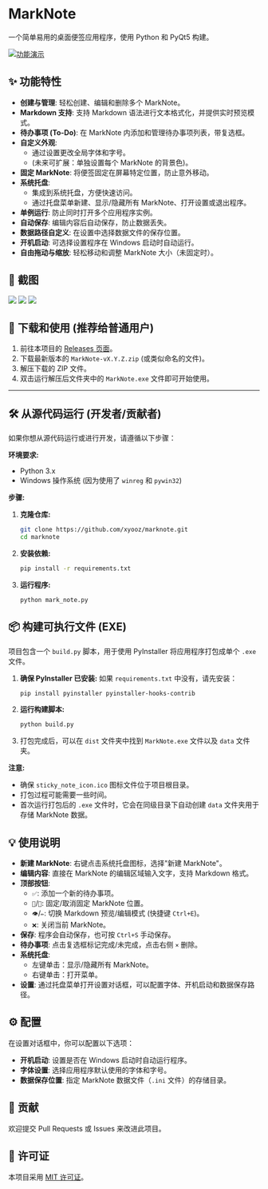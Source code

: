 # MarkNote

一个简单易用的桌面便签应用程序，使用 Python 和 PyQt5 构建。

[![功能演示](https://img.shields.io/badge/演示-功能-blue)](link-to-demo-video-or-gif) <!-- 你可以替换成演示视频或GIF链接 -->

## ✨ 功能特性

*   **创建与管理**: 轻松创建、编辑和删除多个 MarkNote。
*   **Markdown 支持**: 支持 Markdown 语法进行文本格式化，并提供实时预览模式。
*   **待办事项 (To-Do)**: 在 MarkNote 内添加和管理待办事项列表，带复选框。
*   **自定义外观**: 
    *   通过设置更改全局字体和字号。
    *   (未来可扩展：单独设置每个 MarkNote 的背景色)。
*   **固定 MarkNote**: 将便签固定在屏幕特定位置，防止意外移动。
*   **系统托盘**: 
    *   集成到系统托盘，方便快速访问。
    *   通过托盘菜单新建、显示/隐藏所有 MarkNote、打开设置或退出程序。
*   **单例运行**: 防止同时打开多个应用程序实例。
*   **自动保存**: 编辑内容后自动保存，防止数据丢失。
*   **数据路径自定义**: 在设置中选择数据文件的保存位置。
*   **开机启动**: 可选择设置程序在 Windows 启动时自动运行。
*   **自由拖动与缩放**: 轻松移动和调整 MarkNote 大小（未固定时）。

## 📸 截图 
<img src="screenshots/markdown.png">
<img src="screenshots/view.png">
<img src="screenshots/settings.png">
<!-- 在这里添加你的应用截图 -->
<!-- 例如： -->
<!-- <img src="screenshots/main_window.png" width="400" alt="主界面"> -->
<!-- <img src="screenshots/settings_dialog.png" width="400" alt="设置对话框"> -->

## 🚀 下载和使用 (推荐给普通用户)

1.  前往本项目的 [Releases 页面](https://github.com/xyooz/MarkNote/releases)。
2.  下载最新版本的 `MarkNote-vX.Y.Z.zip` (或类似命名的文件)。
3.  解压下载的 ZIP 文件。
4.  双击运行解压后文件夹中的 `MarkNote.exe` 文件即可开始使用。

---

## 🛠️ 从源代码运行 (开发者/贡献者)

如果你想从源代码运行或进行开发，请遵循以下步骤：

**环境要求:**
*   Python 3.x
*   Windows 操作系统 (因为使用了 `winreg` 和 `pywin32`)

**步骤:**
1.  **克隆仓库:**
    ```bash
    git clone https://github.com/xyooz/marknote.git 
    cd marknote
    ```

2.  **安装依赖:**
    ```bash
    pip install -r requirements.txt
    ```

3.  **运行程序:**
    ```bash
    python mark_note.py
    ```

## 📦 构建可执行文件 (EXE)

项目包含一个 `build.py` 脚本，用于使用 PyInstaller 将应用程序打包成单个 `.exe` 文件。

1.  **确保 PyInstaller 已安装:** 如果 `requirements.txt` 中没有，请先安装：
    ```bash
    pip install pyinstaller pyinstaller-hooks-contrib
    ```

2.  **运行构建脚本:**
    ```bash
    python build.py
    ```

3.  打包完成后，可以在 `dist` 文件夹中找到 `MarkNote.exe` 文件以及 `data` 文件夹。

**注意:**

*   确保 `sticky_note_icon.ico` 图标文件位于项目根目录。
*   打包过程可能需要一些时间。
*   首次运行打包后的 `.exe` 文件时，它会在同级目录下自动创建 `data` 文件夹用于存储 MarkNote 数据。

## 💡 使用说明

*   **新建 MarkNote**: 右键点击系统托盘图标，选择"新建 MarkNote"。
*   **编辑内容**: 直接在 MarkNote 的编辑区域输入文字，支持 Markdown 格式。
*   **顶部按钮**: 
    *   `✅`: 添加一个新的待办事项。
    *   `📌`/`📍`: 固定/取消固定 MarkNote 位置。
    *   `👁️`/`✏️`: 切换 Markdown 预览/编辑模式 (快捷键 `Ctrl+E`)。
    *   `❌`: 关闭当前 MarkNote。
*   **保存**: 程序会自动保存，也可按 `Ctrl+S` 手动保存。
*   **待办事项**: 点击复选框标记完成/未完成，点击右侧 `×` 删除。
*   **系统托盘**: 
    *   左键单击：显示/隐藏所有 MarkNote。
    *   右键单击：打开菜单。
*   **设置**: 通过托盘菜单打开设置对话框，可以配置字体、开机启动和数据保存路径。

## ⚙️ 配置

在设置对话框中，你可以配置以下选项：

*   **开机启动**: 设置是否在 Windows 启动时自动运行程序。
*   **字体设置**: 选择应用程序默认使用的字体和字号。
*   **数据保存位置**: 指定 MarkNote 数据文件（`.ini` 文件）的存储目录。

## 🤝 贡献 

欢迎提交 Pull Requests 或 Issues 来改进此项目。

## 📄 许可证 

本项目采用 [MIT 许可证](LICENSE)。 <!-- 如果你有许可证文件 --> 